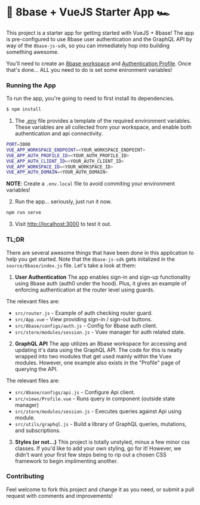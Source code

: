 # 🎱 8base + VueJS Starter App 🏎️

This project is a starter app for getting started with VueJS + 8base! The app is pre-configured to use 8base user authentication and the GraphQL API by way of the `8base-js-sdk`, so you can immediately hop into building something awesome. 

You'll need to create an [8base workspace](https://app.8base.com) and [Authentication Profile](https://docs.8base.com/8base-console/authentication#8base-authentication). Once that's done... ALL you need to do is set some enironment variables!  

### Running the App
To run the app, you're going to need to first install its dependencies.

```sh
$ npm install
```
1. The [.env](./.env) file provides a template of the required environment variables. These variables are all collected from your workspace, and enable both authentication and api connectivity.

```sh
PORT=3000
VUE_APP_WORKSPACE_ENDPOINT=<YOUR_WORKSPACE_ENDPOINT>
VUE_APP_AUTH_PROFILE_ID=<YOUR_AUTH_PROFILE_ID>
VUE_APP_AUTH_CLIENT_ID=<YOUR_AUTH_CLIENT_ID>
VUE_APP_WORKSPACE_ID=<YOUR_WORKSPACE_ID>
VUE_APP_AUTH_DOMAIN=<YOUR_AUTH_DOMAIN>
```

**NOTE**: Create a `.env.local` file to avoid commiting your environment variables!

2. Run the app... seriously, just run it now.

```sh
npm run serve
```

3. Visit [http://localhost:3000](http://localhost:3000) to test it out.

### TL;DR
There are several awesome things that have been done in this application to help you get started. Note that the `8base-js-sdk` gets initalized in the `source/8base/index.js` file. Let's take a look at them:

1. **User Authentication**
The app enables sign-in and sign-up functionality using 8base auth (auth0 under the hood). Plus, it gives an example of enforcing authentication at the router level using guards.

The relevant files are:
* `src/router.js` - Example of auth checking router guard.
* `src/App.vue` - View providing sign-in / sign-out buttons.
* `src/8base/configs/auth.js` - Config for 8base auth client.
* `src/store/modules/session.js` - Vuex manager for auth related state.

2. **GraphQL API**
The app utilizes an 8base workspace for accessing and updating it's data using the GraphQL API. The code for this is neatly wrapped into two modules that get used mainly within the Vuex modules. However, one example also exists in the "Profile" page of querying the API.

The relevant files are:
* `src/8base/configs/api.js` - Configure Api client.
* `src/views/Profile.vue` - Runs query in component (outside state manager)
* `src/store/modules/session.js` - Executes queries against Api using module.
* `src/utils/graphql.js` - Build a library of GraphQL queries, mutations, and subscriptions.

3. **Styles (or not...)**
This project is totally unstyled, minus a few minor css classes. If you'd like to add your own styling, go for it! However, we didn't want your first few steps being to rip out a chosen CSS framework to begin implimenting another.

### Contributing
Feel welcome to fork this project and change it as you need, or submit a pull request with comments and improvements!
